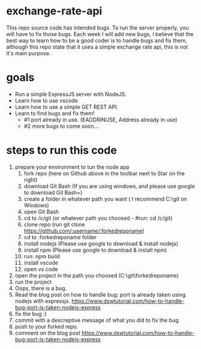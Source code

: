 # exchange-rate-api 
This repo source code has intended bugs. To run the server properly, you will have to fix those bugs. Each week I will add new bugs, I believe that the best way to learn how to be a good coder is to handle bugs and fix them, although this repo state that it uses a simple exchange rate api, this is not it's main purpose.

# goals
* Run a simple ExpressJS server with NodeJS.
* Learn how to use vscode.
* Learn how to use a simple GET REST API.
* Learn to find bugs and fix them!
    * #1 port already in use. (EADDRINUSE, Address already in use)
    * #2 more bugs to come soon...

# steps to run this code
1. prepare your environment to tun the node app
    1. fork repo (here on Github above in the toolbar next to Star on the right)
    1. download Git Bash (If you are using windows, and please use google to download Git Bash=)
    1. create a folder in whatever path you want ( I recommend C:\git on Windows)
    1. open Git Bash
    1. cd to /c/git (or whatever path you choosed - #run: cd /c/git)
    1. clone repo (run git clone https://github.com/:username/:forkedreponame)
    1. cd to :forkedreponame folder
    1. install nodejs (Please use google to download & install nodejs)
    1. install npm (Please use google to download & install npm)
    1. run: npm build
    1. install vscode
    1. open vs code
1. open the project in the path you choosed (C:\git\forkedreponame)
1. run the project
1. Oops, there is a bug.
1. Read the blog post on how to handle bug: port is already taken using nodejs with expressjs. https://www.dswtutorial.com/how-to-handle-bug-port-is-taken-nodejs-express
1. fix the bug :)
1. commit with a descreptive message of what you did to fix the bug.
1. push to your forked repo.
1. comment on the blog post https://www.dswtutorial.com/how-to-handle-bug-port-is-taken-nodejs-express
